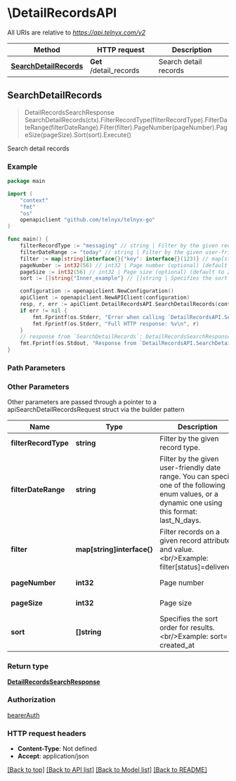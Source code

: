 # \DetailRecordsAPI

All URIs are relative to *https://api.telnyx.com/v2*

Method | HTTP request | Description
------------- | ------------- | -------------
[**SearchDetailRecords**](DetailRecordsAPI.md#SearchDetailRecords) | **Get** /detail_records | Search detail records



## SearchDetailRecords

> DetailRecordsSearchResponse SearchDetailRecords(ctx).FilterRecordType(filterRecordType).FilterDateRange(filterDateRange).Filter(filter).PageNumber(pageNumber).PageSize(pageSize).Sort(sort).Execute()

Search detail records



### Example

```go
package main

import (
	"context"
	"fmt"
	"os"
	openapiclient "github.com/telnyx/telnyx-go"
)

func main() {
	filterRecordType := "messaging" // string | Filter by the given record type.
	filterDateRange := "today" // string | Filter by the given user-friendly date range. You can specify one of the following enum values, or a dynamic one using this format: last_N_days. (optional)
	filter := map[string]interface{}{"key": interface{}(123)} // map[string]interface{} | Filter records on a given record attribute and value. <br/>Example: filter[status]=delivered (optional)
	pageNumber := int32(56) // int32 | Page number (optional) (default to 1)
	pageSize := int32(56) // int32 | Page size (optional) (default to 20)
	sort := []string{"Inner_example"} // []string | Specifies the sort order for results. <br/>Example: sort=-created_at (optional)

	configuration := openapiclient.NewConfiguration()
	apiClient := openapiclient.NewAPIClient(configuration)
	resp, r, err := apiClient.DetailRecordsAPI.SearchDetailRecords(context.Background()).FilterRecordType(filterRecordType).FilterDateRange(filterDateRange).Filter(filter).PageNumber(pageNumber).PageSize(pageSize).Sort(sort).Execute()
	if err != nil {
		fmt.Fprintf(os.Stderr, "Error when calling `DetailRecordsAPI.SearchDetailRecords``: %v\n", err)
		fmt.Fprintf(os.Stderr, "Full HTTP response: %v\n", r)
	}
	// response from `SearchDetailRecords`: DetailRecordsSearchResponse
	fmt.Fprintf(os.Stdout, "Response from `DetailRecordsAPI.SearchDetailRecords`: %v\n", resp)
}
```

### Path Parameters



### Other Parameters

Other parameters are passed through a pointer to a apiSearchDetailRecordsRequest struct via the builder pattern


Name | Type | Description  | Notes
------------- | ------------- | ------------- | -------------
 **filterRecordType** | **string** | Filter by the given record type. | 
 **filterDateRange** | **string** | Filter by the given user-friendly date range. You can specify one of the following enum values, or a dynamic one using this format: last_N_days. | 
 **filter** | **map[string]interface{}** | Filter records on a given record attribute and value. &lt;br/&gt;Example: filter[status]&#x3D;delivered | 
 **pageNumber** | **int32** | Page number | [default to 1]
 **pageSize** | **int32** | Page size | [default to 20]
 **sort** | **[]string** | Specifies the sort order for results. &lt;br/&gt;Example: sort&#x3D;-created_at | 

### Return type

[**DetailRecordsSearchResponse**](DetailRecordsSearchResponse.md)

### Authorization

[bearerAuth](../README.md#bearerAuth)

### HTTP request headers

- **Content-Type**: Not defined
- **Accept**: application/json

[[Back to top]](#) [[Back to API list]](../README.md#documentation-for-api-endpoints)
[[Back to Model list]](../README.md#documentation-for-models)
[[Back to README]](../README.md)

